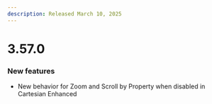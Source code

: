 ```yaml
---
description: Released March 10, 2025
---
```


# 3.57.0

### New features

* New behavior for Zoom and Scroll by Property when disabled in Cartesian Enhanced

